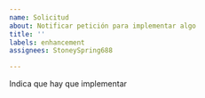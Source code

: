 ```yaml
---
name: Solicitud
about: Notificar petición para implementar algo
title: ''
labels: enhancement
assignees: StoneySpring688

---
```


Indica  que hay que implementar

